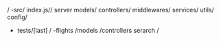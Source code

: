 /
-src/
index.js// server
models/
controllers/
middlewares/
services/
utils/
config/

- tests/[last]
/
-flights
/models
/controllers
serarch
/
